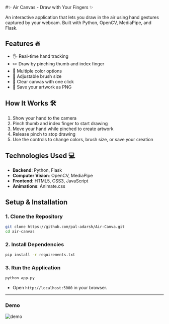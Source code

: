 #✨ Air Canvas - Draw with Your Fingers ✨

An interactive application that lets you draw in the air using hand gestures captured by your webcam. Built with Python, OpenCV, MediaPipe, and Flask.


## Features 🔥
- 🖐️ Real-time hand tracking
- ✏️ Draw by pinching thumb and index finger
- 🎨 Multiple color options
- 📏 Adjustable brush size
- 🧹 Clear canvas with one click
- 💾 Save your artwork as PNG

## How It Works 🛠️

1. Show your hand to the camera
2. Pinch thumb and index finger to start drawing
3. Move your hand while pinched to create artwork
4. Release pinch to stop drawing
5. Use the controls to change colors, brush size, or save your creation

## Technologies Used 💻

- **Backend**: Python, Flask
- **Computer Vision**: OpenCV, MediaPipe
- **Frontend**: HTML5, CSS3, JavaScript
- **Animations**: Animate.css

## Setup & Installation 

### 1. Clone the Repository
```bash
git clone https://github.com/pal-adarsh/Air-Canva.git
cd air-canvas
```


### **2. Install Dependencies**
```bash
pip install -r requirements.txt
```

### **3. Run the Application**
```bash
python app.py
```
- Open `http://localhost:5000` in your browser.  

---

### Demo 
![demo](https://github.com/user-attachments/assets/18801c38-a8d8-4166-b3b4-151304d41dc9)
